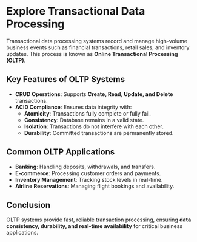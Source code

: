 # Explore Transactional Data Processing

Transactional data processing systems record and manage high-volume business events such as financial transactions, retail sales, and inventory updates. This process is known as **Online Transactional Processing (OLTP)**.

## **Key Features of OLTP Systems**
- **CRUD Operations**: Supports **Create, Read, Update, and Delete** transactions.
- **ACID Compliance**: Ensures data integrity with:
  - **Atomicity**: Transactions fully complete or fully fail.
  - **Consistency**: Database remains in a valid state.
  - **Isolation**: Transactions do not interfere with each other.
  - **Durability**: Committed transactions are permanently stored.

## **Common OLTP Applications**
- **Banking**: Handling deposits, withdrawals, and transfers.
- **E-commerce**: Processing customer orders and payments.
- **Inventory Management**: Tracking stock levels in real-time.
- **Airline Reservations**: Managing flight bookings and availability.

## **Conclusion**
OLTP systems provide fast, reliable transaction processing, ensuring **data consistency, durability, and real-time availability** for critical business applications.
